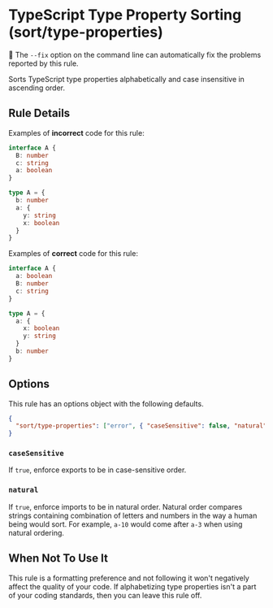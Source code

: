 # TypeScript Type Property Sorting (sort/type-properties)

🔧 The `--fix` option on the command line can automatically fix the problems
reported by this rule.

Sorts TypeScript type properties alphabetically and case insensitive in
ascending order.

## Rule Details

Examples of **incorrect** code for this rule:

```typescript
interface A {
  B: number
  c: string
  a: boolean
}

type A = {
  b: number
  a: {
    y: string
    x: boolean
  }
}
```

Examples of **correct** code for this rule:

```typescript
interface A {
  a: boolean
  B: number
  c: string
}

type A = {
  a: {
    x: boolean
    y: string
  }
  b: number
}
```

## Options

This rule has an options object with the following defaults.

```json
{
  "sort/type-properties": ["error", { "caseSensitive": false, "natural": true }]
}
```

### `caseSensitive`

If `true`, enforce exports to be in case-sensitive order.

### `natural`

If `true`, enforce imports to be in natural order. Natural order compares
strings containing combination of letters and numbers in the way a human being
would sort. For example, `a-10` would come after `a-3` when using natural
ordering.

## When Not To Use It

This rule is a formatting preference and not following it won't negatively
affect the quality of your code. If alphabetizing type properties isn't a part
of your coding standards, then you can leave this rule off.
